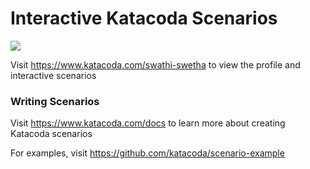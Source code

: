 # Interactive Katacoda Scenarios

[![](http://shields.katacoda.com/katacoda/swathi-swetha/count.svg)](https://www.katacoda.com/swathi-swetha "Get your profile on Katacoda.com")

Visit https://www.katacoda.com/swathi-swetha to view the profile and interactive scenarios

### Writing Scenarios
Visit https://www.katacoda.com/docs to learn more about creating Katacoda scenarios

For examples, visit https://github.com/katacoda/scenario-example
